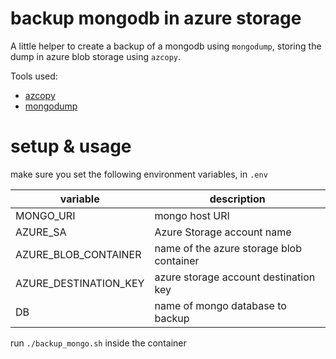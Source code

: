 # backup mongodb in azure storage

A little helper to create a backup of a mongodb using `mongodump`, storing the dump in azure blob storage using `azcopy`.

Tools used:

 - [azcopy](https://docs.microsoft.com/de-de/azure/storage/common/storage-use-azcopy-linux)
 - [mongodump](https://docs.mongodb.com/manual/reference/program/mongodump/)


# setup & usage

make sure you set the following environment variables, in `.env`

| variable | description |
| ------ | ------ |
| MONGO_URI | mongo host URI |
| AZURE_SA | Azure Storage account name |
| AZURE_BLOB_CONTAINER | name of the azure storage blob container |
| AZURE_DESTINATION_KEY | azure storage account destination key |
| DB | name of mongo database to backup |


run `./backup_mongo.sh` inside the container
